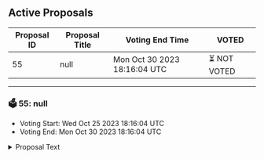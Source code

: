 ## Active Proposals

| Proposal ID | Proposal Title | Voting End Time | VOTED |
|-------------|----------------|-----------------|-------|
| 55 | null | Mon Oct 30 2023 18:16:04 UTC | ⏳ NOT VOTED |

---

### 🗳 55: null
- Voting Start: Wed Oct 25 2023 18:16:04 UTC
- Voting End: Mon Oct 30 2023 18:16:04 UTC

<details>
<summary>Proposal Text</summary>
 
null
</details>
